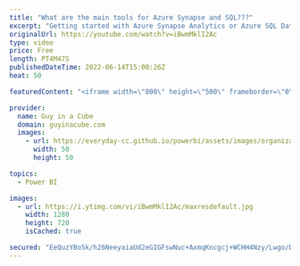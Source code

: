 ```yaml
---
title: "What are the main tools for Azure Synapse and SQL???"
excerpt: "Getting started with Azure Synapse Analytics or Azure SQL Database? Or even Microsoft SQL Server in general? Patrick shows you how to use some of the common tools and be able to connect to your instance!  Download SQL Server Management Studio https://docs.microsoft.com/sql/ssms/download-sql-server-management-studio-ssms"
originalUrl: https://youtube.com/watch?v=iBwmMklI2Ac
type: video
price: Free
length: PT4M47S
publishedDateTime: 2022-06-14T15:00:26Z
heat: 50

featuredContent: "<iframe width=\"800\" height=\"500\" frameborder=\"0\" src=\"https://www.youtube.com/embed/iBwmMklI2Ac\" allow=\"accelerometer; autoplay; encrypted-media; gyroscope; picture-in-picture\" allowfullscreen></iframe>"

provider:
  name: Guy in a Cube
  domain: guyinacube.com
  images:
    - url: https://everyday-cc.github.io/powerbi/assets/images/organizations/guyinacube.com-50x50.jpg
      width: 50
      height: 50

topics:
  - Power BI

images:
  - url: https://i.ytimg.com/vi/iBwmMklI2Ac/maxresdefault.jpg
    width: 1280
    height: 720
    isCached: true

secured: "EeQuzYBo5k/h26NeeyaiaUd2eGIGFswNuc+AxmqKncgcj+WCHH4Nzy/Lwgo/DbWeWr31Az7u/QNAiv/4oTTJwK24PDQtj1x5ZMEN6Ep+jjuX1dq5GHYp99dNDWTneucizRZEj47KD8PsJZDneyE4noesmZ9gvYLmTCkelDJCdrx4nmSeW56erf70LyFtRhUFme4n10ad2DcSG26yTwgW+EtCcpvgF/RKO1/r+omsLgIHTqe2+tqC2YcotL6t3Ej6nR82SAqrW28TvLrE6OYEF0VLjnF++gepZAtovQK3/AZVHvOWuq2yRfrSMF45VyoA69ESPcvvNybNqSBZJxyQWslPgMIJOpsNCulY9PRNe8HBEQvePDTP+3+qb+N7AhpBX+Mc2Xsf/JDb2HFHcZCJCIb4Wv25b+pCity5q2N0TBg=;M5G4/LnWknB29VeCh0ex9A=="
---
```


